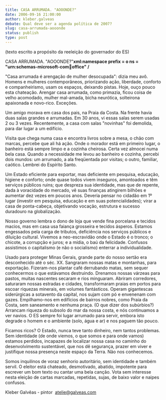 ```yaml
---
title: CASA ARRUMADA. "AOOONDE?"
date: 2006-09-16 21:00:00
author: kleber.galveas
debate: Qual deve ser a agenda política de 2007?
slug: casa-arrumada-aooonde
status: publish 
type: post
---
```


(texto escrito a propósito da reeleição do governador do ES)


CASA ARRUMADA. "AOOONDE?"**xml:namespace prefix = o ns = "urn:schemas-microsoft-com:office:office" /**



"Casa arrumada é arengação de mulher desocupada": dizia meu avô. Homens e mulheres contemporâneos, priorizando ação, liberdade, conforto e companheirismo, usam os espaços, deixando pistas. Hoje, ouço pouco esta chateação. Arengar casa arrumada, como primazia, ficou coisa de velho acomodado, mulher mal-amada, bicha neurótica, solteirona apaixonada e novo-rico. Exceções.


Um amigo morava em casa dos pais, na Praia da Costa. Na frente havia duas salas grandes e arrumadas. Em 30 anos, vi essas salas serem usadas 2 ou 3 vezes. Recentemente, a casa com salas "novinhas" foi demolida, para dar lugar a um edifício.


Visita que chega numa casa e encontra livros sobre a mesa, o chão com marcas, percebe que ali há ação. Onde o morador está em primeiro lugar, o banheiro está sempre limpo e a cozinha cheirosa. Certa vez almocei numa bela casa. Quando a necessidade me levou ao banheiro e cozinha, percebi dois mundos: um arrumado, a ala freqüentada por visitas; o outro, familiar, caótico. Lembrei do Espírito Santo.


Um Estado eficiente para exportar, mas deficiente em pesquisa, educação, higiene e conforto; onde quase todos vivem inseguros, amontoados e têm serviços públicos ruins; que despreza sua identidade, mas que de repente, dada à voracidade do mercado, vê suas finanças atingirem bilhões e aumentar dez vezes em poucos anos. Deveria pensar no cidadão em 1º lugar (investir em pesquisa, educação e em suas potencialidades); virar a casa de ponta-cabeça, objetivando vocação, estrutura e sucesso duradouro na globalização.


Nosso governo lembra o dono de loja que vende fina porcelana e tecidos macios, mas em casa usa faiança grosseira e tecidos ásperos. Estamos engessados pela carga de tributos, deficiência nos serviços públicos e diluição cultural. Vivemos a neo-escravidão onde o Estado é o tronco; o chicote, a corrupção e juros; e a mídia, o baú da felicidade. Confusos assistimos o capitalismo (e não o socialismo) enterrar a individualidade. 


Usado para proteger Minas Gerais, grande parte do nosso sertão era desconhecido até o séc. XX. Sangraram nossas matas e montanhas, para exportação. Fizeram-nos plantar café derrubando matas, sem sequer conhecermos o que estávamos destruindo. Drenamos nossas várzeas para pastos, muitas nascentes secaram e rios minguaram. Abriram corredores, saturaram nossas estradas e cidades, transformaram praias em portos para escoar riquezas minerais, em volumes fantásticos. Operam gigantescas siderúrgicas a sotavento da capital, nos sujam com pó e envenenam com gazes. Empilhamo-nos em edifícios de bairros nobres, como Praia da Costa, sem saneamento e nenhuma praça. (O que dizer dos subúrbios?) Arrancam riqueza do subsolo do mar da nossa costa, e nós continuamos a ver navios. O ES sempre foi lugar arrumado para servir, embora isto degrade o homem e o ambiente (solo, água e ar) e nos paguem tão pouco.


Ficamos ricos? O Estado, nunca teve tanto dinheiro, nem tantos problemas. Sem identidade (de onde viemos, o que somos e para onde vamos) estamos perdidos, incapazes de localizar nossa casa no caminho do desenvolvimento sustentável, que nos dê segurança, prazer em viver e justifique nossa presença neste espaço da Terra. Não nos conhecemos.


Somos inquilinos de voraz senhorio autoritário, sem identidade e também servil. O eleitor está chateado, desmotivado, abatido, impotente para escrever um bom texto ou cantar uma bela canção. Vota sem interesse nesta eleição de cartas marcadas, repetidas, sujas, de baixo valor e naipes confusos.         


Kleber Galvêas - pintor  [atelie@galveas.com](mailto:atelie@galveas.com)


 


